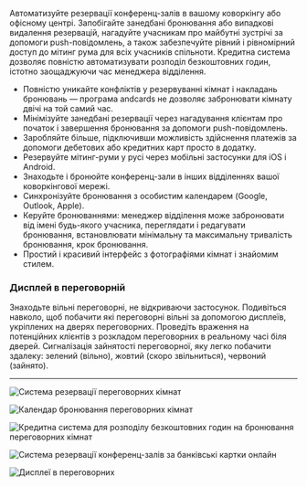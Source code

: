 Автоматизуйте резервації конференц-залів в вашому коворкінгу або офісному центрі. Запобігайте занедбані бронювання або випадкові видалення резервацій, нагадуйте учасникам про майбутні зустрічі за допомоги push-повідомлень, а також забезпечуйте рівний і рівномірний доступ до мітинг рума для всіх учасників спільноти. Кредитна система дозволяє повністю автоматизувати розподіл безкоштовних годин, істотно заощаджуючи час менеджера відділення.

- Повністю уникайте конфліктів у резервуванні кімнат і накладань бронювань — програма andcards не дозволяє забронювати кімнату двічі на той самий час.
- Мінімізуйте занедбані резервації через нагадування клієнтам про початок і завершення бронювання за допомоги push-повідомлень.
- Заробляйте більше, підключивши можливість здійснення платежів за допомоги дебетових або кредитних карт просто в додатку.
- Резервуйте мітинг-руми у русі через мобільні застосунки для iOS і Android.
- Знаходьте і бронюйте конференц-зали в інших відділеннях вашої коворкінгової мережі.
- Синхронізуйте бронювання з особистим календарем (Google, Outlook, Apple).
- Керуйте бронюваннями: менеджер відділення може забронювати від імені будь-якого учасника, переглядати і редагувати бронювання, встановлювати мінімальну та максимальну тривалість бронювання, крок бронювання.
- Простий і красивий інтерфейс з фотографіями кімнат і знайомим стилем.

### Дисплей в переговорній

Знаходьте вільні переговорні, не відкриваючи застосунок. Подивіться навколо, щоб побачити які переговорні вільні за допомогою дисплеїв, укріплених на дверях переговорних. Проведіть враження на потенційних клієнтів з розкладом переговорних в реальному часі біля дверей. Сигналізація зайнятості переговорної, яку легко побачити здалеку: зелений (вільно), жовтий (скоро звільниться), червоний (зайнято).

---

![Система резервації переговорних кімнат](https://s3.ap-northeast-2.amazonaws.com/screenshot.andcards.com/andcards-bookings-main-light-en-1920-1200.png)

![Календар бронювання переговорних кімнат](https://s3.ap-northeast-2.amazonaws.com/screenshot.andcards.com/andcards-bookings-calendar-light-en-1920-1200.png)

![Кредитна система для розподілу безкоштовних годин на бронювання переговорних кімнат](https://s3.ap-northeast-2.amazonaws.com/screenshot.andcards.com/andcards-bookings-create-payment-methods-light-en-1920-1200.png)

![Система резервації конференц-залів за банківські картки онлайн](https://s3.ap-northeast-2.amazonaws.com/screenshot.andcards.com/andcards-bookings-create-pay-with-stripe-light-en-1920-1200.png)

![Дисплеї в переговорних](https://s3.ap-northeast-2.amazonaws.com/screenshot.andcards.com/andcards-bookings-room-display-en-1920-1200.png)
